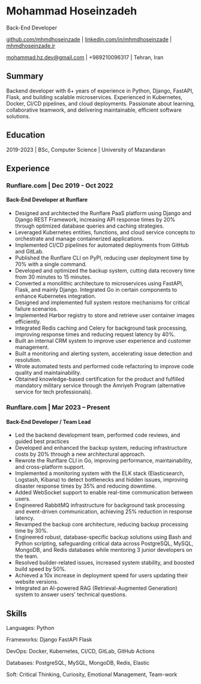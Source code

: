 # Mohammad Hoseinzadeh
Back-End Developer

[github.com/mhmdhoseinzade](https://github.com/mhmdhoseinzade) | [linkedin.com/in/mhmdhoseinzade](https://www.linkedin.com/in/mhmdhoseinzade) | [mhmdhoseinzade.ir](https://mhmdhoseinzade.ir)

[mohammad.hz.dev@gmail.com](mailto:mohammad.hz.dev@gmail.com) | +989210096317 | Tehran, Iran

Summary
---------
Backend developer with 6+ years of experience in Python, Django, FastAPI, Flask, and building scalable microservices. Experienced in Kubernetes, Docker, CI/CD pipelines, and cloud deployments. Passionate about learning, collaborative teamwork, and delivering maintainable, efficient software solutions.

Education
---------

2019-2023 | BSc, Computer Science | University of Mazandaran

Experience
----------

### Runflare.com | Dec 2019 - Oct 2022
#### Back-End Developer at Runflare

* Designed and architected the Runflare PaaS platform using Django and Django REST Framework, increasing API response times by 20% through optimized database queries and caching strategies.
* Leveraged Kubernetes entities, functions, and cloud service concepts to orchestrate and manage containerized applications.
* Implemented CI/CD pipelines for automated deployments from GitHub and GitLab.
* Published the Runflare CLI on PyPI, reducing user deployment time by 70% with a single command.
* Developed and optimized the backup system, cutting data recovery time from 30 minutes to 15 minutes.
* Converted a monolithic architecture to microservices using FastAPI, Flask, and mainly Django. Integrated Go in certain components to enhance Kubernetes integration.
* Designed and implemented full system restore mechanisms for critical failure scenarios.
* Implemented Harbor registry to store and retrieve user container images efficiently.
* Integrated Redis caching and Celery for background task processing, improving response times and reducing request latency by 40%.
* Built an internal CRM system to improve user experience and customer management.
* Built a monitoring and alerting system, accelerating issue detection and resolution.
* Wrote automated tests and performed code refactoring to improve code quality and maintainability.
* Obtained knowledge-based certification for the product and fulfilled mandatory military service through the Amriyeh Program (alternative service for tech professionals).

### Runflare.com | Mar 2023 – Present
#### Back-End Developer / Team Lead

* Led the backend development team, performed code reviews, and guided best practices
* Developed and enhanced the backup system, reducing infrastructure costs by 20% through a new architectural approach.
* Rewrote the Runflare CLI in Go, improving performance, maintainability, and cross-platform support.
* Implemented a monitoring system with the ELK stack (Elasticsearch, Logstash, Kibana) to detect bottlenecks and hidden issues, improving disaster response times by 35% and reducing downtime.
* Added WebSocket support to enable real-time communication between users.
* Engineered RabbitMQ infrastructure for background task processing and event-driven communication, achieving 25% reduction in response latency.
* Revamped the backup core architecture, reducing backup processing time by 30%.
* Engineered robust, database-specific backup solutions using Bash and Python scripting, safeguarding critical data across PostgreSQL, MySQL, MongoDB, and Redis databases while mentoring 3 junior developers on the team.
* Resolved builder-related issues, increased system stability, and boosted build speed by 50%.
* Achieved a 10x increase in deployment speed for users updating their website versions.
* Integrated an AI-powered RAG (Retrieval-Augmented Generation) system to answer users' technical questions.

Skills
---------
Languages: Python

Frameworks: Django  FastAPI  Flask

DevOps: Docker, Kubernetes, CI/CD, GitLab, GitHub Actions

Databases: PostgreSQL, MySQL, MongoDB, Redis, Elastic

Soft:  Critical Thinking, Curiosity, Emotional Management, Team-work

